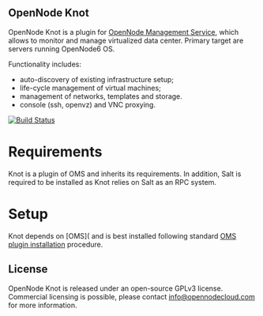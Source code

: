 OpenNode Knot
-------------

OpenNode Knot is a plugin for [OpenNode Management
Service](https://github.com/opennode/opennode-management/), which allows to monitor and manage virtualized
data center. Primary target are servers running OpenNode6 OS.

Functionality includes:

 * auto-discovery of existing infrastructure setup;
 * life-cycle management of virtual machines;
 * management of networks, templates and storage.
 * console (ssh, openvz) and VNC proxying.

[![Build Status](https://gate1.hep.kbfi.ee:10000/job/opennode-knot/badge/icon)](https://gate1.hep.kbfi.ee:10000/job/opennode-knot/)

Requirements
============

Knot is a plugin of OMS and inherits its requirements. In addition, Salt is required to be installed as Knot
relies on Salt as an RPC system.

Setup
=====

Knot depends on [OMS]( and is best installed following standard
[OMS plugin installation](http://opennodecloud.com/docs/opennode.oms.core/intro.html#plugins) procedure.

License
-------

OpenNode Knot is released under an open-source GPLv3 license. Commercial licensing is possible, please
contact <info@opennodecloud.com> for more information.
